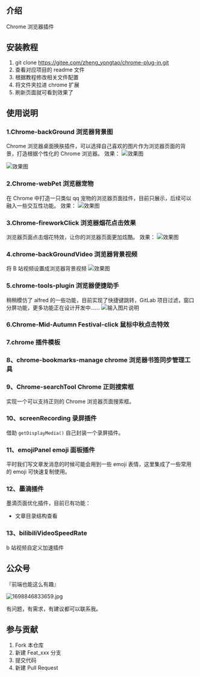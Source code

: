## 介绍

Chrome 浏览器插件

## 安装教程

1. git clone https://gitee.com/zheng_yongtao/chrome-plug-in.git
2. 查看对应项目的 readme 文件
3. 根据教程修改相关文件配置
4. 将文件夹拉进 chrome 扩展
5. 刷新页面就可看到效果了

## 使用说明

### 1.Chrome-backGround 浏览器背景图

Chrome 浏览器桌面换肤插件，可以选择自己喜欢的图片作为浏览器页面的背景，打造根据个性化的 Chrome 浏览器。
效果：
![效果图](https://img-blog.csdnimg.cn/6189930ddc604353a4a0f6f87e820497.png?x-oss-process=image/watermark,type_d3F5LXplbmhlaQ,shadow_50,text_Q1NETiBAU0FET05fanVuZw==,size_20,color_FFFFFF,t_70,g_se,x_16#pic_center)

![效果图](https://img-blog.csdnimg.cn/347270b3d6774c5e9568633dc74d3795.png?x-oss-process=image/watermark,type_d3F5LXplbmhlaQ,shadow_50,text_Q1NETiBAU0FET05fanVuZw==,size_12,color_FFFFFF,t_70,g_se,x_16#pic_center)

### 2.Chrome-webPet 浏览器宠物

在 Chrome 中打造一只类似 qq 宠物的浏览器页面挂件，目前只展示，后续可以融入一些交互性功能。
效果：
![效果图](https://i.loli.net/2021/08/17/npO4dhj1kbH9WMg.png "在这里输入图片标题")

### 3.Chrome-fireworkClick 浏览器烟花点击效果

浏览器页面点击烟花特效，让你的浏览器页面更加炫酷。
效果：
![效果图](https://i.loli.net/2021/08/17/zyP1bUQg4vDRpuT.png "在这里输入图片标题")

### 4.chrome-backGroundVideo 浏览器背景视频

将 B 站视频设置成浏览器背景视频
![效果图](https://img-blog.csdnimg.cn/286b84897cc144b5a77006bd4d1874b0.gif#pic_center "在这里输入图片标题")

### 5.chrome-tools-plugin 浏览器便捷助手

稍稍模仿了 alfred 的一些功能，目前实现了快捷键跳转，GitLab 项目过滤，窗口分屏功能，更多功能正在设计开发中……
![输入图片说明](Chrome-tools-plugin/readmeImg/%E5%BF%AB%E6%8D%B7%E8%B7%B3%E8%BD%AC.gif)

### 6.Chrome-Mid-Autumn Festival-click 鼠标中秋点击特效

### 7.chrome 插件模板

### 8、chrome-bookmarks-manage chrome 浏览器书签同步管理工具

### 9、Chrome-searchTool Chrome 正则搜索框

实现一个可以支持正则的 Chrome 浏览器页面搜索框。

### 10、screenRecording 录屏插件

借助 `getDisplayMedia()` 自己封装一个录屏插件。

### 11、emojiPanel emoji 面板插件

平时我们写文章发消息的时候可能会用到一些 emoji 表情，这里集成了一些常用的 emoji 可快速复制使用。

### 12、墨滴插件

墨滴页面优化插件，目前已有功能：

- 文章目录结构查看

### 13、bilibiliVideoSpeedRate

b 站视频自定义加速插件

## 公众号

『前端也能这么有趣』

![1698846833659.jpg](https://gitee.com/jyeontostore/img-bed/raw/master/img/1698846833659.jpg)

有问题，有需求，有建议都可以联系我。

## 参与贡献

1. Fork 本仓库
2. 新建 Feat_xxx 分支
3. 提交代码
4. 新建 Pull Request

